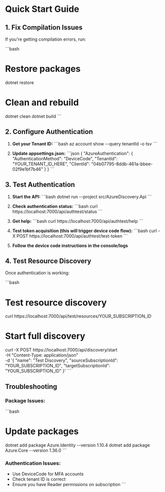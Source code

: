 # Quick Start Guide

## 1. Fix Compilation Issues

If you're getting compilation errors, run:

\`\`\`bash
# Restore packages
dotnet restore

# Clean and rebuild
dotnet clean
dotnet build
\`\`\`

## 2. Configure Authentication

1. **Get your Tenant ID:**
\`\`\`bash
az account show --query tenantId -o tsv
\`\`\`

2. **Update appsettings.json:**
\`\`\`json
{
  "AzureAuthentication": {
    "AuthenticationMethod": "DeviceCode",
    "TenantId": "YOUR_TENANT_ID_HERE",
    "ClientId": "04b07795-8ddb-461a-bbee-02f9e1bf7b46"
  }
}
\`\`\`

## 3. Test Authentication

1. **Start the API:**
\`\`\`bash
dotnet run --project src/AzureDiscovery.Api
\`\`\`

2. **Check authentication status:**
\`\`\`bash
curl https://localhost:7000/api/authtest/status
\`\`\`

3. **Get help:**
\`\`\`bash
curl https://localhost:7000/api/authtest/help
\`\`\`

4. **Test token acquisition (this will trigger device code flow):**
\`\`\`bash
curl -X POST https://localhost:7000/api/authtest/test-token
\`\`\`

5. **Follow the device code instructions in the console/logs**

## 4. Test Resource Discovery

Once authentication is working:

\`\`\`bash
# Test resource discovery
curl https://localhost:7000/api/test/resources/YOUR_SUBSCRIPTION_ID

# Start full discovery
curl -X POST https://localhost:7000/api/discovery/start \
  -H "Content-Type: application/json" \
  -d '{
    "name": "Test Discovery",
    "sourceSubscriptionId": "YOUR_SUBSCRIPTION_ID",
    "targetSubscriptionId": "YOUR_SUBSCRIPTION_ID"
  }'
\`\`\`

## Troubleshooting

### Package Issues:
\`\`\`bash
# Update packages
dotnet add package Azure.Identity --version 1.10.4
dotnet add package Azure.Core --version 1.36.0
\`\`\`

### Authentication Issues:
- Use DeviceCode for MFA accounts
- Check tenant ID is correct
- Ensure you have Reader permissions on subscription
\`\`\`
